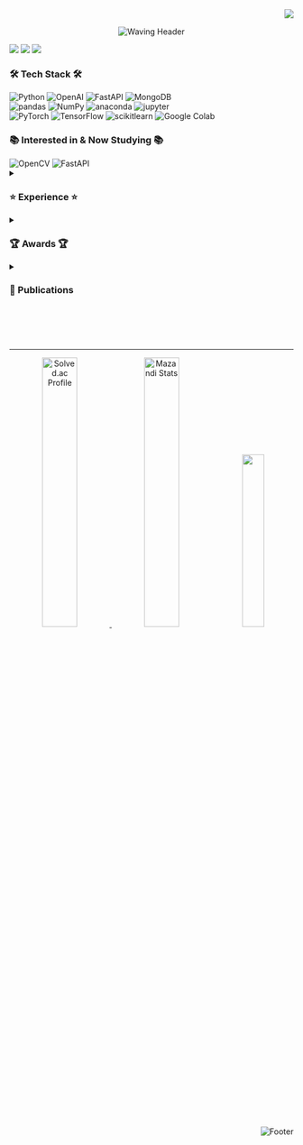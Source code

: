 <div align="right">
<img src="https://komarev.com/ghpvc/?username=juyeonbae&&style=flat-square" align="right"/>
<div align="left">
<br>
<p align = "center">
<img src="https://capsule-render.vercel.app/api?type=waving&color=FE9A2E&height=150&section=header&text=juyeonbae&fontColor=FFFFFF&fontSize=60&font=Nerko+One" alt="Waving Header" />
</p>
<a href="https://zo0oz.tistory.com/"><img src="https://img.shields.io/badge/Tistory-000000?style=flat-square&logo=Tistory&logoColor=white&link=https://zo0oz.tistory.com"/></a> <a href="mailto:juyeonbae.dev@gmail.com"><img src="https://img.shields.io/badge/Gmail-EA4335?style=flat-square&logo=Gmail&logoColor=white&link=mailto:juyeonbae.dev@gmail.com"/></a> <a href="https://www.linkedin.com/in/juyeon-bae-78214b239"><img src="https://img.shields.io/badge/linkedin-0A66C2?style=flat-square&logo=linkedin&logoColor=white&link=https://www.linkedin.com/in/juyeon-bae-78214b239"/></a> 


### 🛠 Tech Stack 🛠
<img src="https://img.shields.io/badge/Python-3776AB?style=flat-square&logo=Python&logoColor=white" alt="Python"/>
<img src="https://img.shields.io/badge/OpenAI-412991?style=flat-square&logo=OpenAI&logoColor=white" alt="OpenAI"/>
<img src="https://img.shields.io/badge/FastAPI-009688?style=flat-square&logo=FastAPI&logoColor=white" alt="FastAPI"/>
<img src="https://img.shields.io/badge/MongoDB-47A248?style=flat-square&logo=FastAPI&logoColor=white" alt="MongoDB"/>

<br>
<img src="https://img.shields.io/badge/pandas-150458?style=flat-square&logo=pandas&logoColor=white" alt="pandas"/>
<img src="https://img.shields.io/badge/NumPy-013243?style=flat-square&logo=NumPy&logoColor=white" alt="NumPy"/>
<img src="https://img.shields.io/badge/anaconda-44A833?style=flat-square&logo=anaconda&logoColor=white" alt="anaconda"/>
<img src="https://img.shields.io/badge/jupyter-F37626?style=flat-square&logo=jupyter&logoColor=white" alt="jupyter"/>
<br>
<img src="https://img.shields.io/badge/PyTorch-EE4C2C?style=flat-square&logo=PyTorch&logoColor=white" alt="PyTorch"/>
<img src="https://img.shields.io/badge/TensorFlow-FF6F00?style=flat-square&logo=TensorFlow&logoColor=white" alt="TensorFlow"/>
<img src="https://img.shields.io/badge/scikitlearn-F7931E?style=flat-square&logo=scikitlearn&logoColor=white" alt="scikitlearn"/>
<img src="https://img.shields.io/badge/GoogleColab-F9AB00?style=flat-square&logo=GoogleColab&logoColor=white" alt="Google Colab"/>

<h3>📚 Interested in & Now Studying 📚 </h3>
<img src="https://img.shields.io/badge/OpenCV-5C3EE8?style=flat-square&logo=OpenCV&logoColor=white" alt="OpenCV"/>
<img src="https://img.shields.io/badge/FastAPI-009688?style=flat-square&logo=FastAPI&logoColor=white" alt="FastAPI"/>



<details>
<summary><h3>⭐ Experience ⭐</h3></summary>

- **Kakao Corp. X Goorm.io | Kakao tech Bootcamp 1st** (2024.07.01 ~ present)
  - participating in Generative AI Developing part.
- **Naver Connect Foundation | BoostCourse <Data Science 2024> Coaching Study: 2024** (2024.07.29 ~ 2024.08.25)
  - Studying Data Science.
</details>

<details>
<summary><h3>🏆 Awards 🏆</h3></summary>

- **Excellence Award**  
  [2023 Fall Semester Graduation Project] - Capstone Design Course  
  *Department of Computer Science and Engineering, Ewha Womans University* - *December 10, 2023*
  
- **Bronze Award**  
  [2023 Ewha Engineering Capstone Design Contest] - Single Major Category  
  *Ewha Womans University ELTEC College of Engineering* - *December 6, 2023*
  
- **Excellent Paper Award - Bronze**  
  "Music Leader: A Music Score Conversion Application for the Visually Impaired"  
  *Korea Information Technology Association* - *November 24, 2023*
  
- **Excellent Paper Award - Silver**  
  "Estimation of Music Object Positions through Pixel Counting in the Preprocessing of Sheet Music Images"  
  *Korea Information Technology Association* - *June 2, 2023*

</details>

<details>
  <summary><h3>📄 Publications</h3></summary>

#### 1. "Music Reader": A Sheet Music Conversion Application for the Visually Impaired  
- **Conference**: Proceedings of KIIT Conference  
- **Published**: November 2023 (pp. 813-815)  
- **Authors**: Isun Lee, Yeonso Cho, Juyeon Bae  
- **Link**: 


#### 2. Estimating Positions of Music Objects by Calculating Pixel Counts in Pre-processing Sheet Music Images  
- **Conference**: Proceedings of KIIT Conference  
- **Published**: June 2023 (pp. 479-481)  
- **Authors**: Isun Lee, Yeonso Cho, Juyeon Bae, Yuran Oh  
- **Link**: 



</details>
</p>
<!--
<h3 align="center">🛠 Tech Stack 🛠</h3>

<h4 align="center"> Techs that I've used at least once </h4>

<p align="center">
    <img src="https://img.shields.io/badge/Python-3776AB?style=for-the-badge&logo=Python&logoColor=white" alt="Python"/>
    <img src="https://img.shields.io/badge/OpenAI-412991?style=for-the-badge&logo=OpenAI&logoColor=white" alt="OpenAI"/>
    <img src="https://img.shields.io/badge/FastAPI-009688?style=for-the-badge&logo=FastAPI&logoColor=white" alt="FastAPI"/>
  <br>
    <img src="https://img.shields.io/badge/pandas-150458?style=for-the-badge&logo=pandas&logoColor=white" alt="pandas"/>
    <img src="https://img.shields.io/badge/NumPy-013243?style=for-the-badge&logo=NumPy&logoColor=white" alt="NumPy"/>
    <img src="https://img.shields.io/badge/anaconda-44A833?style=for-the-badge&logo=anaconda&logoColor=white" alt="anaconda"/>
    <img src="https://img.shields.io/badge/jupyter-F37626?style=for-the-badge&logo=jupyter&logoColor=white" alt="jupyter"/>
  <br>
    <img src="https://img.shields.io/badge/PyTorch-EE4C2C?style=for-the-badge&logo=PyTorch&logoColor=white" alt="PyTorch"/>
    <img src="https://img.shields.io/badge/TensorFlow-FF6F00?style=for-the-badge&logo=TensorFlow&logoColor=white" alt="TensorFlow"/>
    <img src="https://img.shields.io/badge/scikitlearn-F7931E?style=for-the-badge&logo=scikitlearn&logoColor=white" alt="scikitlearn"/>
    <img src="https://img.shields.io/badge/GoogleColab-F9AB00?style=for-the-badge&logo=GoogleColab&logoColor=white" alt="Google Colab"/>
  <br>
  <!--
    <img src="https://img.shields.io/badge/HTML5-E34F26?style=for-the-badge&logo=HTML5&logoColor=white" alt="HTML5"/>
    <img src="https://img.shields.io/badge/CSS3-1572B6?style=for-the-badge&logo=CSS3&logoColor=white" alt="CSS3"/>
    <img src="https://img.shields.io/badge/JavaScript-F7DF1E?style=for-the-badge&logo=JavaScript&logoColor=white" alt="JavaScript"/>
    <img src="https://img.shields.io/badge/pycharm-000000?style=for-the-badge&logo=pycharm&logoColor=white" alt="PyCharm"/>
  <img src="https://img.shields.io/badge/AndroidStudio-3DDC84?style=for-the-badge&logo=AndroidStudio&logoColor=white" alt="Android Studio"/>-->

</p>
<!--
<br>
<h3 align="center"> 📚 Interested in & Now Studying 📚 </h3>
<p align="center">
    <img src="https://img.shields.io/badge/OpenCV-5C3EE8?style=for-the-badge&logo=OpenCV&logoColor=white" alt="OpenCV"/>
      <img src="https://img.shields.io/badge/FastAPI-009688?style=for-the-badge&logo=FastAPI&logoColor=white" alt="FastAPI"/>
</p>

<br>
<div align="center" style="margin: auto; width: fit-content; padding: 10px; border: 2px solid red;">
  <h3> 📧 Contact 📧 </h3>
  <a href="https://www.linkedin.com">
    <img src="https://img.shields.io/badge/linkedin-%230077B5.svg?style=for-the-badge&logo=linkedin&logoColor=white"/>
  </a>
  <a href="https://zo0oz.tistory.com">
    <img alt="tistory" src="https://img.shields.io/badge/tistory-ff5544?style=for-the-badge&logo=tistory&logoColor=white" />
  </a>
  <a href="mailto:juyeonbae.dev@gmail.com">
    <img alt="Gmail" src="https://img.shields.io/badge/Gmail-D14836?style=for-the-badge&logo=gmail&logoColor=white" />
  </a>
</div>
-->

<br>
<br>
<br>
<hr>

<div align="center">
<a href="https://solved.ac/ilnyu0756/">
<img src="http://mazassumnida.wtf/api/v2/generate_badge?boj=ilnyu0756" alt="Solved.ac Profile" width="35%" />
</a> <img src="http://mazandi.herokuapp.com/api?handle=ilnyu0756&theme=dark" alt="Mazandi Stats" width="35%" />
<img src="http://github-profile-summary-cards.vercel.app/api/cards/repos-per-language?username=juyeonbae&theme=gruvbox&exclude={exclude}" width="28%" >

</div>
<!--<br>
<div algin="center">
<a href="s">
<img src="https://github-readme-stats.vercel.app/api?username=juyeonbae&theme=gruvbox&show_icons=true&hide_border=true" width="56%" />

<img src="https://github-readme-streak-stats.herokuapp.com/?user=kritika-pattalam&theme=gruvbox&hide_border=true" width="%" > 
<img src="http://github-profile-summary-cards.vercel.app/api/cards/repos-per-language?username=juyeonbae&theme=gruvbox&exclude={exclude}" width="40%" > -->

</a>
</div>

<img src="https://capsule-render.vercel.app/api?type=waving&color=FE9A2E&height=100&section=footer" alt="Footer">

